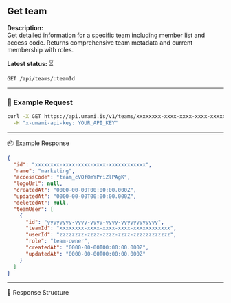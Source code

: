 ## Get team
<!-- testable: false -->
<!-- expectedStatus: 200 -->
**Description:**  
Get detailed information for a specific team including member list and access code.
Returns comprehensive team metadata and current membership with roles.

**Latest status:** <!--status-->⏳<!--status-end-->

```
GET /api/teams/:teamId
```

---

### 🔁 Example Request
```bash
curl -X GET https://api.umami.is/v1/teams/xxxxxxxx-xxxx-xxxx-xxxx-xxxxxxxxxxxx \
  -H "x-umami-api-key: YOUR_API_KEY"
```

---

📦 Example Response
```json
{
  "id": "xxxxxxxx-xxxx-xxxx-xxxx-xxxxxxxxxxxx",
  "name": "marketing",
  "accessCode": "team_cVQf0mYPriZlPAgK",
  "logoUrl": null,
  "createdAt": "0000-00-00T00:00:00.000Z",
  "updatedAt": "0000-00-00T00:00:00.000Z",
  "deletedAt": null,
  "teamUser": [
    {
      "id": "yyyyyyyy-yyyy-yyyy-yyyy-yyyyyyyyyyyy",
      "teamId": "xxxxxxxx-xxxx-xxxx-xxxx-xxxxxxxxxxxx",
      "userId": "zzzzzzzz-zzzz-zzzz-zzzz-zzzzzzzzzzzz",
      "role": "team-owner",
      "createdAt": "0000-00-00T00:00:00.000Z",
      "updatedAt": "0000-00-00T00:00:00.000Z"
    }
  ]
}
```

---

📘 Response Structure
```json

```
